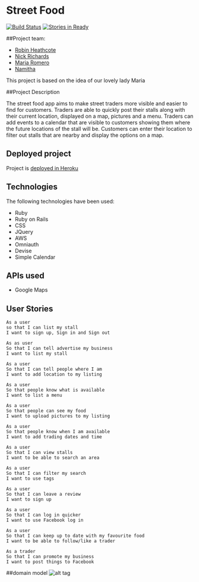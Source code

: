 # Street Food
[![Build Status](https://travis-ci.org/MariaRomero/streetFood.svg?branch=master)](https://travis-ci.org/MariaRomero/streetFood)
[![Stories in Ready](https://badge.waffle.io/MariaRomero/streetFood.svg?label=ready&title=Ready)](http://waffle.io/MariaRomero/streetFood)

##Project team:
* [Robin Heathcote](https://github.com/RobinHeathcote)
* [Nick Richards](https://github.com/nmrichards)
* [Maria Romero](https://github.com/MariaRomero)
* [Namitha](https://github.com/hnamitha1)

This project is based on the idea of our lovely lady Maria

##Project Description

The street food app aims to make street traders more visible and easier to find for customers. Traders are able to quickly post their stalls along with their current location, displayed on a map, pictures and a menu. Traders can add events to a calendar that are visible to customers showing them where the future locations of the stall will be. Customers can enter their location to filter out stalls that are nearby and display the options on a map. 


## Deployed project
Project is [deployed in Heroku](https://team-streetfood.herokuapp.com/)

## Technologies
The following technologies have been used:
* Ruby
* Ruby on Rails
* CSS
* JQuery
* AWS 
* Omniauth
* Devise
* Simple Calendar

## APIs used
* Google Maps

## User Stories

``` 
As a user 
so that I can list my stall
I want to sign up, Sign in and Sign out
```

``` 
As as user
So that I can tell advertise my business
I want to list my stall
```

``` 
As a user
So that I can tell people where I am
I want to add location to my listing
```
```
As a user
So that people know what is available
I want to list a menu
```
```
As a user
So that people can see my food
I want to upload pictures to my listing
```
```
As a user
So that people know when I am available
I want to add trading dates and time
```
```
As a user
So that I can view stalls
I want to be able to search an area
```
```
As a user
So that I can filter my search
I want to use tags
```
```
As a user
So that I can leave a review
I want to sign up
```
```
As a user
So that I can log in quicker
I want to use Facebook log in
```
```
As a user
So that I can keep up to date with my favourite food
I want to be able to follow/like a trader
```
```
As a trader
So that I can promote my business
I want to post things to Facebook
```

##domain model
![alt tag](https://www.dropbox.com/s/p33a4nno4lwgyxa/StreatFoodUML.png?raw=1)
